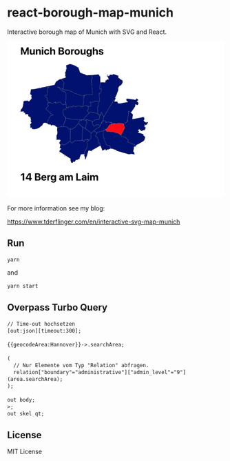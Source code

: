 # react-borough-map-munich

Interactive borough map of Munich with SVG and React.

![Interactive Map](./Munich-boroughs.png)

For more information see my blog:

https://www.tderflinger.com/en/interactive-svg-map-munich

## Run

```
yarn
```

and

```
yarn start
```

## Overpass Turbo Query

```
// Time-out hochsetzen
[out:json][timeout:300];

{{geocodeArea:Hannover}}->.searchArea;

(
  // Nur Elemente vom Typ "Relation" abfragen.
  relation["boundary"="administrative"]["admin_level"="9"](area.searchArea);
);

out body;
>;
out skel qt;
```

## License

MIT License
